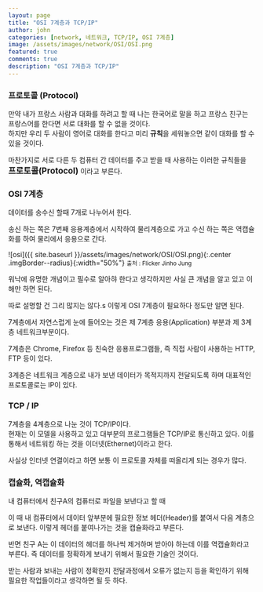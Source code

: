 ```yaml
---
layout: page
title: "OSI 7계층과 TCP/IP"
author: john
categories: [network, 네트워크, TCP/IP, OSI 7계층]
image: /assets/images/network/OSI/OSI.png
featured: true
comments: true
description: "OSI 7계층과 TCP/IP"
---
```


### 프로토콜 (Protocol)

만약 내가 프랑스 사람과 대화를 하려고 할 때 나는 한국어로 말을 하고 프랑스 친구는 프랑스어를 한다면 서로 대화를 할 수 없을 것이다.<br>
하지만 우리 두 사람이 영어로 대화를 한다고 미리 **규칙**을 세워놓으면 같이 대화를 할 수 있을 것이다.

마찬가지로 서로 다른 두 컴퓨터 간 데이터를 주고 받을 때 사용하는 이러한 규칙들을 <br>
<span class="color--red noto" style="font-weight: bold; font-size: 1.2em;">프로토콜(Protocol)</span> 이라고 부른다.

### OSI 7계층

데이터를 송수신 할때 7개로 나누어서 한다.

송신 하는 쪽은 7번째 응용계층에서 시작하여 물리계층으로 가고
수신 하는 쪽은 역캡슐화를 하여 물리에서 응용으로 간다.

![osi]({{ site.baseurl }}/assets/images/network/OSI/OSI.png){:.center .imgBorder--radius}{:width="50%"}
<small class="caption">출처 : Flicker Jinho Jung</small>

워낙에 유명한 개념이고 필수로 알아햐 한다고 생각하지만 사실 큰 개념을 알고 있고 이해만 하면 된다.

따로 설명할 건 그리 많지는 않다.s
이렇게 OSI 7계층이 필요하다 정도만 알면 된다.

7계층에서 자연스럽게 눈에 들어오는 것은
제 <span class="color--red">7계층 응용(Application)</span> 부분과 제 3계층 <span class="color--red">네트워크</span>부분이다.

7계층은 Chrome, Firefox 등 친숙한 응용프로그램들, 즉 직접 사람이 사용하는 <span class="color--red">HTTP, FTP 등이 있다.</span>

3계층은 네트워크 계층으로 내가 보낸 데이터가 목적지까지 전달되도록 하며 대표적인 프로토콜로는 <span class="color--red">IP</span>이 있다.

### TCP / IP

7계층을 4계층으로 나눈 것이 TCP/IP이다.<br>
현재는 이 모델을 사용하고 있고 대부분의 프로그램들은 TCP/IP로 통신하고 있다.
이를 통해서 네트워킹 하는 것을 <span class='color--red highlight'>이더넷(Ethernet)</span>이라고 한다.

사실상 인터넷 연결이라고 하면 보통 이 프로토콜 자체를 떠올리게 되는 경우가 많다.

### 캡슐화, 역캡슐화

내 컴퓨터에서 친구A의 컴퓨터로 파일을 보낸다고 할 때

이 때 내 컴퓨터에서 데이터 앞부분에 필요한 정보 헤더(Header)를 붙여서 다음 계층으로 보낸다. 이렇게 헤더를 붙여나가는 것을 <span class="color--red">캡슐화</span>라고 부른다.

반면 친구 A는 이 데이터의 헤더를 하나씩 제거하며 받아야 하는데 이를 <span class="color--red">역캡슐화</span>라고 부른다.
즉 데이터를 정확하게 보내기 위해서 필요한 기술인 것이다.

받는 사람과 보내는 사람이 정확한지 전달과정에서 오류가 없는지 등을 확인하기 위해 필요한 작업들이라고 생각하면 될 듯 하다.

